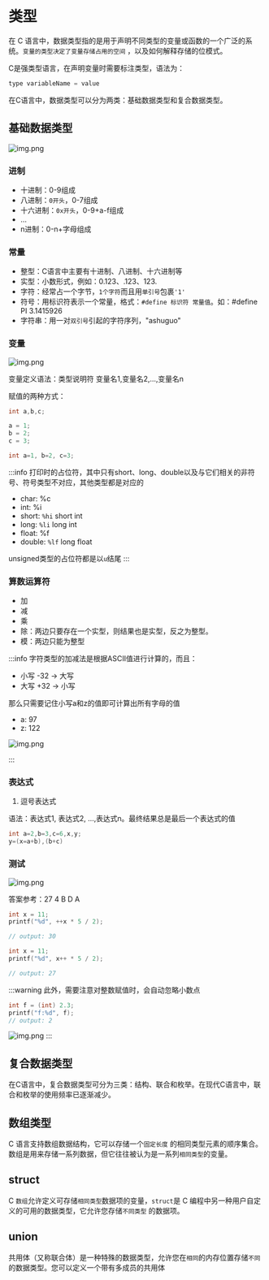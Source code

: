 # 类型

在 C 语言中，数据类型指的是用于声明不同类型的变量或函数的一个广泛的系统。`变量的类型决定了变量存储占用的空间`
，以及如何解释存储的位模式。

C是强类型语言，在声明变量时需要标注类型，语法为：

```c
type variableName = value
```

在C语言中，数据类型可以分为两类：基础数据类型和复合数据类型。

## 基础数据类型

![img.png](/imgs/computes-course/c11/chapter1-1.png)

### 进制

- 十进制：0-9组成
- 八进制：`0开头`，0-7组成
- 十六进制：`0x开头`，0-9+a-f组成
- ...
- n进制：0-n+字母组成

### 常量

- 整型：C语言中主要有十进制、八进制、十六进制等
- 实型：小数形式，例如：0.123、.123、123.
- 字符：经常占一个字节，`1个字符`而且用`单引号`包裹`'1'`
- 符号：用标识符表示一个常量，格式：`#define 标识符 常量值`。如：#define PI 3.1415926
- 字符串：用一对`双引号`引起的字符序列，"ashuguo"

### 变量

![img.png](/imgs/computes-course/c11/chapter1-2.png)

变量定义语法：类型说明符 变量名1,变量名2,...,变量名n

赋值的两种方式：

```c
int a,b,c;

a = 1;
b = 2;
c = 3;
```

```c
int a=1, b=2, c=3;
```

:::info
打印时的占位符，其中只有short、long、double以及与它们相关的非符号、符号类型不对应，其他类型都是对应的

- char: %c
- int: %i
- short: `%hi` short int
- long: `%li` long int
- float: %f
- double: `%lf` long float

unsigned类型的占位符都是以`u`结尾
:::

### 算数运算符

- 加
- 减
- 乘
- 除：两边只要存在一个实型，则结果也是实型，反之为整型。
- 模：两边只能为整型

:::info
字符类型的加减法是根据ASCII值进行计算的，而且：

- 小写 -32 -> 大写
- 大写 +32 -> 小写

那么只需要记住小写a和z的值即可计算出所有字母的值

- a: 97
- z: 122

![img.png](/imgs/computes-course/c11/chapter1-3.png)

:::

### 表达式

1. 逗号表达式

语法：表达式1, 表达式2, ...,表达式n。最终结果总是最后一个表达式的值

```c
int a=2,b=3,c=6,x,y;
y=(x=a+b),(b+c)
```

### 测试

![img.png](/imgs/computes-course/c11/chapter1-5.png)

答案参考：27 4 B D A

```c
int x = 11;
printf("%d", ++x * 5 / 2);

// output: 30
```

```c
int x = 11;
printf("%d", x++ * 5 / 2);

// output: 27
```

:::warning
此外，需要注意对整数赋值时，会自动忽略小数点

```c
int f = (int) 2.3;
printf("f:%d", f);
// output: 2
```

![img.png](/imgs/computes-course/c11/chapter1-4.png)
:::

## 复合数据类型

在C语言中，复合数据类型可分为三类：结构、联合和枚举。在现代C语言中，联合和枚举的使用频率已逐渐减少。

## 数组类型

C 语言支持数组数据结构，它可以存储一个`固定长度`
的相同类型元素的顺序集合。数组是用来存储一系列数据，但它往往被认为是一系列`相同类型`的变量。

## struct

C `数组`允许定义可存储`相同类型`数据项的变量，`struct`是 C 编程中另一种用户自定义的可用的数据类型，它允许您存储`不同类型`
的数据项。

## union

共用体（又称联合体）是一种特殊的数据类型，允许您在`相同`的内存位置存储`不同`的数据类型。您可以定义一个带有多成员的共用体
